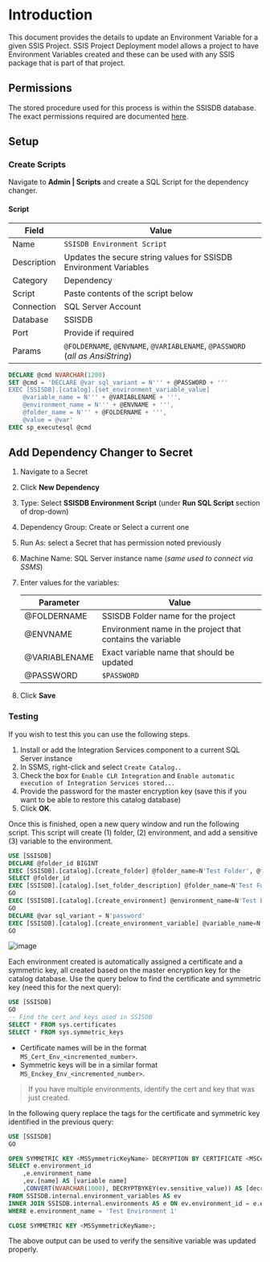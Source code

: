 # Introduction

This document provides the details to update an Environment Variable for a given SSIS Project. SSIS Project Deployment model allows a project to have Environment Variables created and these can be used with any SSIS package that is part of that project.

## Permissions

The stored procedure used for this process is within the SSISDB database. The exact permissions required are documented [here](https://docs.microsoft.com/en-us/sql/integration-services/system-stored-procedures/catalog-set-environment-variable-value-ssisdb-database).

## Setup

### Create Scripts

Navigate to **Admin | Scripts** and create a SQL Script for the dependency changer.

#### Script

| Field       | Value                                                                         |
| ----------- | ----------------------------------------------------------------------------- |
| Name        | `SSISDB Environment Script`                                                   |
| Description | Updates the secure string values for SSISDB Environment Variables             |
| Category    | Dependency                                                                    |
| Script      | Paste contents of the script below                                            |
| Connection  | SQL Server Account                                                            |
| Database    | SSISDB                                                                        |
| Port        | Provide if required                                                           |
| Params      | `@FOLDERNAME`, `@ENVNAME`, `@VARIABLENAME`, `@PASSWORD` (_all as AnsiString_) |

```sql
DECLARE @cmd NVARCHAR(1200)
SET @cmd = 'DECLARE @var sql_variant = N''' + @PASSWORD + '''
EXEC [SSISDB].[catalog].[set_environment_variable_value]
    @variable_name = N''' + @VARIABLENAME + ''',
    @environment_name = N''' + @ENVNAME + ''',
    @folder_name = N''' + @FOLDERNAME + ''',
    @value = @var'
EXEC sp_executesql @cmd
```

## Add Dependency Changer to Secret

1. Navigate to a Secret
1. Click **New Dependency**
1. Type: Select **SSISDB Environment Script** (under **Run SQL Script** section of drop-down)
1. Dependency Group: Create or Select a current one
1. Run As: select a Secret that has permission noted previously
1. Machine Name: SQL Server instance name (_same used to connect via SSMS_)
1. Enter values for the variables:

    | Parameter     | Value                                                      |
    | ------------- | ---------------------------------------------------------- |
    | @FOLDERNAME   | SSISDB Folder name for the project                         |
    | @ENVNAME      | Environment name in the project that contains the variable |
    | @VARIABLENAME | Exact variable name that should be updated                 |
    | @PASSWORD     | `$PASSWORD`                                                |

1. Click **Save**

### Testing

If you wish to test this you can use the following steps.

1. Install or add the Integration Services component to a current SQL Server instance
1. In SSMS, right-click and select `Create Catalog..`
1. Check the box for `Enable CLR Integration` and `Enable automatic execution of Integration Services stored...`
1. Provide the password for the master encryption key (save this if you want to be able to restore this catalog database)
1. Click **OK**.

Once this is finished, open a new query window and run the following script. This script will create (1) folder, (2) environment, and add a sensitive  (3) variable to the environment.

```sql
USE [SSISDB]
DECLARE @folder_id BIGINT
EXEC [SSISDB].[catalog].[create_folder] @folder_name=N'Test Folder', @folder_id=@folder_id OUTPUT
SELECT @folder_id
EXEC [SSISDB].[catalog].[set_folder_description] @folder_name=N'Test Folder', @folder_description=N''
GO
EXEC [SSISDB].[catalog].[create_environment] @environment_name=N'Test Environment 1', @environment_description=N'', @folder_name=N'Test Folder'
GO
DECLARE @var sql_variant = N'password'
EXEC [SSISDB].[catalog].[create_environment_variable] @variable_name=N'TestSecureVar', @sensitive=True, @description=N'', @environment_name=N'Test Environment 1'@folder_name=N'Test Folder', @value=@var, @data_type=N'String'
GO
```

![image](https://user-images.githubusercontent.com/11204251/138183194-072363bd-d01e-4918-b80f-ffdea776a5aa.png)

Each environment created is automatically assigned a certificate and a symmetric key, all created based on the master encryption key for the catalog database. Use the query below to find the certificate and symmetric key (need this for the next query):

```sql
USE [SSISDB]
GO
-- Find the cert and keys used in SSISDB
SELECT * FROM sys.certificates
SELECT * FROM sys.symmetric_keys
```

- Certificate names will be in the format `MS_Cert_Env_<incremented_number>`.
- Symmetric keys will be in a similar format `MS_Enckey_Env_<incremented_number>`.

> If you have multiple environments, identify the cert and key that was just created.

In the following query replace the tags for the certificate and symmetric key identified in the previous query:

```sql
USE [SSISDB]
GO

OPEN SYMMETRIC KEY <MSSymmetricKeyName> DECRYPTION BY CERTIFICATE <MSCertName>;
SELECT e.environment_id
    ,e.environment_name
    ,ev.[name] AS [variable name]
    ,CONVERT(NVARCHAR(1000), DECRYPTBYKEY(ev.sensitive_value)) AS [decryptedValue]
FROM SSISDB.internal.environment_variables AS ev
INNER JOIN SSISDB.internal.environments AS e ON ev.environment_id = e.environment_id
WHERE e.environment_name = 'Test Environment 1'

CLOSE SYMMETRIC KEY <MSSymmetricKeyName>;
```

The above output can be used to verify the sensitive variable was updated properly.
